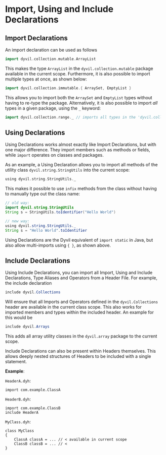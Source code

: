 # Import, Using and Include Declarations

## Import Declarations

An import declaration can be used as follows

```scala
import dyvil.collection.mutable.ArrayList
```

This makes the type `ArrayList` in the `dyvil.collection.mutable` package available in the current scope. Furthermore, it is also possible to import multiple types at once, as shown below:

```scala
import dyvil.collection.immutable.{ ArraySet, EmptyList }
```

This allows you to import both the `ArraySet` and `EmptyList` types without having to re-type the package. Alternatively, it is also possible to import *all* types in a given package, using the `_` keyword:

```scala
import dyvil.collection.range._ // imports all types in the 'dyvil.collection.range' package
```

## Using Declarations

Using Declarations works almost exactly like Import Declarations, but with one major difference. They import members such as methods or fields, while `import` operates on classes and packages.

As an example, a Using Declaration allows you to import all methods of the utility class `dyvil.string.StringUtils` into the current scope:

```scala
using dyvil.string.StringUtils._
```

This makes it possible to use `infix` methods from the class without having to manually type out the class name:

```java
// old way:
import dyvil.string.StringUtils
String s = StringUtils.toIdentifier("Hello World")

// new way:
using dyvil.string.StringUtils._
String s = "Hello World".toIdentifier
```

Using Declarations are the Dyvil equivalent of `import static` in Java, but also allow multi-imports using `{ }`, as shown above.

## Include Declarations

Using Include Declarations, you can import all Import, Using and Include Declarations, Type Aliases and Operators from a Header File.
For example, the include declaration

```java
include dyvil.Collections
```

Will ensure that all Imports and Operators defined in the `dyvil.Collections` header are available in the current class scope. This also works for imported members and types within the included header. An example for this would be

```java
include dyvil.Arrays
```

This adds all array utility classes in the `dyvil.array` package to the current scope.

Include Declarations can also be present within Headers themselves. This allows deeply nested structures of Headers to be included with a single statement.

**Example**:

`HeaderA.dyh`:
```
import com.example.ClassA
```

`HeaderB.dyh`:
```
import com.example.ClassB
include HeaderA
```

`MyClass.dyh`:
```
class MyClass
{
    ClassA classA = ... // < available in current scope
    ClassB classB = ... // <
}
```
